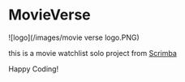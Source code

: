 # MovieVerse

![logo](/images/movie verse logo.PNG)

this is a movie watchlist solo project from [Scrimba](https://scrimba.com/dashboard#overview)

Happy Coding!

